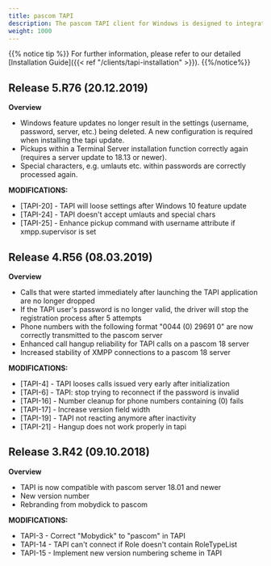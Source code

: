 ```yaml
---
title: pascom TAPI
description: The pascom TAPI client for Windows is designed to integrate TAPI enabled software such as MS Office, ERP and CRM systems etc.
weight: 1000
---
```


{{% notice tip %}}
For further information, please refer to our detailed [Installation Guide]({{< ref "/clients/tapi-installation" >}}).
{{%/notice%}}

## Release 5.R76 (20.12.2019)

**Overview**

- Windows feature updates no longer result in the settings (username, password, server, etc.) being deleted. A new configuration is required when installing the tapi update.
- Pickups within a Terminal Server installation function correctly again (requires a server update to 18.13 or newer).
- Special characters, e.g. umlauts etc. within passwords are correctly processed again.

**MODIFICATIONS:**

- [TAPI-20] - TAPI will loose settings after Windows 10 feature update
- [TAPI-24] - TAPI doesn't accept umlauts and special chars
- [TAPI-25] - Enhance pickup command with username attribute if xmpp.supervisor is set

## Release 4.R56 (08.03.2019)

**Overview**

- Calls that were started immediately after launching the TAPI application are no longer dropped
- If the TAPI user's password is no longer valid, the driver will stop the registration process after 5 attempts 
- Phone numbers with the following format "0044 (0) 29691 0" are now correctly transmitted to the pascom server
- Enhanced call hangup reliability for TAPI calls on a pascom 18 server
- Increased stability of XMPP connections to a pascom 18 server

**MODIFICATIONS:**

- [TAPI-4] - TAPI looses calls issued very early after initialization
- [TAPI-6] - TAPI: stop trying to reconnect if the password is invalid
- [TAPI-16] - Number cleanup for phone numbers containing (0) fails
- [TAPI-17] - Increase version field width
- [TAPI-19] - TAPI not reacting anymore after inactivity
- [TAPI-21] - Hangup does not work properly in tapi


## Release 3.R42 (09.10.2018)

**Overview**

- TAPI is now compatible with pascom server 18.01 and newer
- New version number
- Rebranding from mobydick to pascom

**MODIFICATIONS:**

- TAPI-3 - Correct "Mobydick" to "pascom" in TAPI
- TAPI-14 - TAPI can't connect if Role doesn't contain RoleTypeList
- TAPI-15 - Implement new version numbering scheme in TAPI